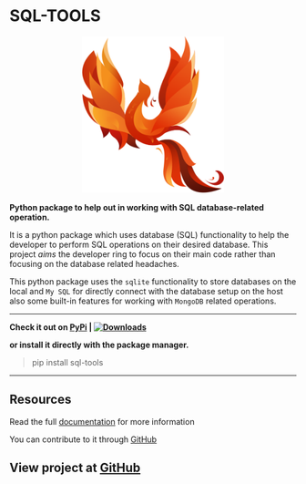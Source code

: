 # SQL-TOOLS

<p align="center"><img alt="SQL-Tools" src="https://raw.githubusercontent.com/yogesh-aggarwal/sql-tools-lib/master/docs/media/brand.png" width="250"/></p>

**Python package to help out in working with SQL database-related operation.**

It is a python package which uses database (SQL) functionality to help the developer to perform SQL operations on their desired database. This project _aims_ the developer ring to focus on their main code rather than focusing on the database related headaches.

This python package uses the `sqlite` functionality to store databases on the local and `My SQL` for directly connect with the database setup on the host also some built-in features for working with `MongoDB` related operations.

---

**Check it out on <a href="https://pypi.org/project/sql-tools">PyPi</a> | [![Downloads](https://pepy.tech/badge/sql-tools)](https://pepy.tech/project/sql-tools)**

**or install it directly with the package manager.**

> pip install sql-tools

---

## Resources

Read the full [documentation](https://yogesh-aggarwal.gitbook.io/sql-tools) for more information

You can contribute to it through [GitHub](https://github.com/yogesh-aggarwal/sql-tools-lib)

## View project at [GitHub](https://github.com/yogesh-aggarwal/sql-tools-lib/projects/1)
